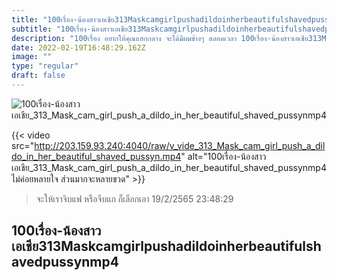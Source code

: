 ```yaml
---
title: "100เรื่อง-น้องสาวเอเชีย313Maskcamgirlpushadildoinherbeautifulshavedpussynmp4"
subtitle: "100เรื่อง-น้องสาวเอเชีย313Maskcamgirlpushadildoinherbeautifulshavedpussynmp4 เราลบอดีตไม่ได้หรอก เพราะเพื่อนแคปเอาไว้หมดแล้ว"
description: "100เรื่อง อยากให้คุณแสกกลาง จะได้มีผมข้างๆ ตลอดเวลา 100เรื่อง-น้องสาวเอเชีย313Maskcamgirlpushadildoinherbeautifulshavedpussynmp4 19/2/2565 23:48:29"
date: 2022-02-19T16:48:29.162Z
image: ""
type: "regular"
draft: false
---
```


![100เรื่อง-น้องสาวเอเชีย_313_Mask_cam_girl_push_a_dildo_in_her_beautiful_shaved_pussynmp4](http://203.159.93.240:4040/raw/v_vide_313_Mask_cam_girl_push_a_dildo_in_her_beautiful_shaved_pussyn.jpg)

{{< video src="http://203.159.93.240:4040/raw/v_vide_313_Mask_cam_girl_push_a_dildo_in_her_beautiful_shaved_pussyn.mp4" alt="100เรื่อง-น้องสาวเอเชีย_313_Mask_cam_girl_push_a_dildo_in_her_beautiful_shaved_pussynmp4 ไม่ค่อยหลายใจ ส่วนมากจะหลายขวด" >}}


> จะให้เราจิบแฟ หรือจีบแก ก็เลือกเอา 19/2/2565 23:48:29

## 100เรื่อง-น้องสาวเอเชีย313Maskcamgirlpushadildoinherbeautifulshavedpussynmp4
